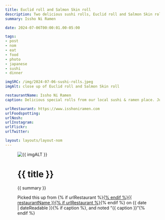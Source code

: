 ```yaml
---
title: Euclid roll and Salmon Skin roll
description: Two delicious sushi rolls, Euclid roll and Salmon Skin roll, from Issho Ni Ramen
summary: Issho Ni Ramen

date: 2024-07-06T00:00:01.00-05:00

tags:
- post
- nom
- eat
- food
- photo
- japanese
- sushi
- dinner

imgSRC: /img/2024-07-06-sushi-rolls.jpeg
imgAlt: close up of Euclid roll and Salmon Skin roll

restaurantName: Issho Ni Ramen
caption: Delicious special rolls from our local sushi & ramen place. Just what the doctor ordered after mowing the lawn.

urlRestaurant: https://www.isshoniramen.com
urlFoodspotting:
urlNosh:
urlInstagram:
urlFlickr:
urlTwitter:

layout: layouts/layout-nom
---
```

<figure class="nom">
	<img class="u-photo img-border" src="{{ imgSRC }}" alt="{{ imgALT }}">
	<figcaption>
		<h1 class="title p-name">{{ title }}</h1>
		<p class="summary">{{ summary }}</p>
		<p>Picked this up from {% if urlRestaurant %}<a href="{{urlRestaurant}}" title="">{% endif %}{{ restaurantName }}{% if urlRestaurant %}</a>{% endif %} on <time class="dt-published" datetime="{{ date | dateIso }}">{{ date | dateReadable }}</time>{% if caption %}, and noted <q class="caption">{{ caption }}</q>{% endif %}
	</figcaption>
</figure>